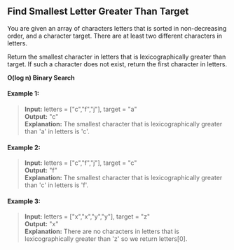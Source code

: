 ## Find Smallest Letter Greater Than Target

You are given an array of characters letters that is sorted in non-decreasing order, and a character target. There are at least two different characters in letters.

Return the smallest character in letters that is lexicographically greater than target. If such a character does not exist, return the first character in letters.

**O(log n) Binary Search**

#### Example 1:
> **Input:** letters = ["c","f","j"], target = "a"<br>
> **Output:** "c"<br>
> **Explanation:** The smallest character that is lexicographically greater than 'a' in letters is 'c'.

#### Example 2:
> **Input:** letters = ["c","f","j"], target = "c"<br>
> **Output:** "f"<br>
> **Explanation:** The smallest character that is lexicographically greater than 'c' in letters is 'f'.

#### Example 3:
> **Input:** letters = ["x","x","y","y"], target = "z"<br>
> **Output:** "x"<br>
> **Explanation:** There are no characters in letters that is lexicographically greater than 'z' so we return letters[0].